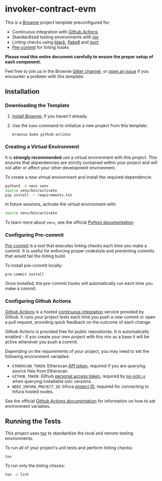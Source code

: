 # invoker-contract-evm

This is a [Brownie](https://github.com/iamdefinitelyahuman/brownie) project template preconfigured for:

- Continuous integration with [Github Actions](https://help.github.com/en/actions)
- Standardized testing environments with [tox](https://github.com/tox-dev/tox)
- Linting checks using [black](https://github.com/psf/black), [flake8](https://gitlab.com/pycqa/flake8) and [isort](https://github.com/timothycrosley/isort)
- [Pre-commit](https://pre-commit.com/) for linting hooks

**Please read this entire document carefully to ensure the proper setup of each component.**

Feel free to join us in the Brownie [Gitter channel](https://gitter.im/eth-brownie/community), or [open an issue](https://github.com/brownie-mix/github-actions-mix/issues) if you encounter a problem with this template.

## Installation

### Downloading the Template

1. [Install Brownie](https://eth-brownie.readthedocs.io/en/latest/install.html), if you haven't already.

2. Use the `bake` command to initialize a new project from this template:

   ```bash
   brownie bake github-actions
   ```

### Creating a Virtual Environment

It is **strongly recommended** use a virtual environment with this project. This ensures that dependencies are strictly contained within your project and will not alter or affect your other development environment.

To create a new virtual environment and install the required dependencie:

```bash
python3 -m venv venv
source venv/bin/activate
pip install -r requirements.txt
```

In future sessions, activate the virtual environment with:

```bash
source venv/bin/activate
```

To learn more about `venv`, see the official [Python documentation](https://docs.python.org/3/library/venv.html).

### Configuring Pre-commit

[Pre-commit](https://pre-commit.com/) is a tool that executes linting checks each time you make a commit. It is useful for enforcing proper codestyle and preventing commits that would fail the linting build.

To install pre-commit locally:

```bash
pre-commit install
```

Once installed, the pre-commit hooks will automatically run each time you make a commit.

### Configuring Github Actions

[Github Actions](https://help.github.com/en/actions) is a hosted [continuous integration](https://help.github.com/en/actions/building-and-testing-code-with-continuous-integration/about-continuous-integration) service provided by Github. It runs your project tests each time you push a new commit or open a pull request, providing quick feedback on the outcome of each change.

Github Actions is provided free for public repositories. It is automatically enabled - if you create your own project with this mix as a base it will be active whenever you push a commit.

Depending on the requirements of your project, you may need to set the following environment variables:

- `ETHERSCAN_TOKEN`: Etherscan [API token](https://etherscan.io/apis), required if you are querying source files from Etherscan.
- `GITHUB_TOKEN`: Github [personal access token](https://help.github.com/en/github/authenticating-to-github/creating-a-personal-access-token-for-the-command-line#creating-a-token), required by [py-solc-x](https://github.com/iamdefinitelyahuman/py-solc-x) when querying installable solc versions.
- `WEB3_INFURA_PROJECT_ID`: Infura [project ID](https://eth-brownie.readthedocs.io/en/latest/nonlocal-networks.html#using-infura), required for connecting to Infura hosted nodes.

See the official [Github Actions documentation](https://help.github.com/en/actions/configuring-and-managing-workflows/using-environment-variables) for information on how to set environment variables.

## Running the Tests

This project uses [tox](https://tox.readthedocs.io/en/latest/) to standardize the local and remote testing environments.

To run all of your project's unit tests and perform linting checks:

```bash
tox
```

To run only the linting checks:

```bash
tox -e lint
```
